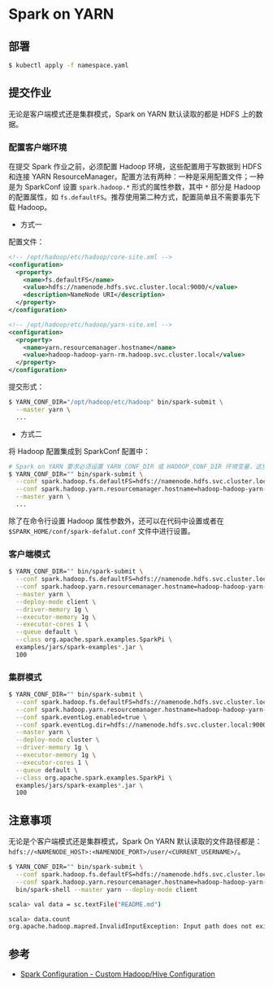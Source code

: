 # Spark on YARN

## 部署

```bash
$ kubectl apply -f namespace.yaml
```

## 提交作业

无论是客户端模式还是集群模式，Spark on YARN 默认读取的都是 HDFS 上的数据。

### 配置客户端环境

在提交 Spark 作业之前，必须配置 Hadoop 环境，这些配置用于写数据到 HDFS 和连接 YARN ResourceManager。配置方法有两种：一种是采用配置文件；一种是为 SparkConf 设置 `spark.hadoop.*` 形式的属性参数，其中 `*` 部分是 Hadoop 的配置属性，如 `fs.defaultFS`。推荐使用第二种方式，配置简单且不需要事先下载 Hadoop。

* 方式一

配置文件：

```xml
<!-- /opt/hadoop/etc/hadoop/core-site.xml -->
<configuration>
  <property>
    <name>fs.defaultFS</name>
    <value>hdfs://namenode.hdfs.svc.cluster.local:9000/</value>
    <description>NameNode URI</description>
  </property>
</configuration>
```

```xml
<!-- /opt/hadoop/etc/hadoop/yarn-site.xml -->
<configuration>
  <property>
    <name>yarn.resourcemanager.hostname</name>
    <value>hadoop-hadoop-yarn-rm.hadoop.svc.cluster.local</value>
  </property>
</configuration>
```

提交形式：

```bash
$ YARN_CONF_DIR="/opt/hadoop/etc/hadoop" bin/spark-submit \
  --master yarn \
  ...
```

* 方式二

将 Hadoop 配置集成到 SparkConf 配置中：

```bash
# Spark on YARN 要求必须设置 YARN_CONF_DIR 或 HADOOP_CONF_DIR 环境变量，这里直接设置为空
$ YARN_CONF_DIR="" bin/spark-submit \
  --conf spark.hadoop.fs.defaultFS=hdfs://namenode.hdfs.svc.cluster.local:9000 \
  --conf spark.hadoop.yarn.resourcemanager.hostname=hadoop-hadoop-yarn-rm.hadoop.svc.cluster.local \
  --master yarn \
  ...
```

除了在命令行设置 Hadoop 属性参数外，还可以在代码中设置或者在 `$SPARK_HOME/conf/spark-defalut.conf` 文件中进行设置。

### 客户端模式

```bash
$ YARN_CONF_DIR="" bin/spark-submit \
  --conf spark.hadoop.fs.defaultFS=hdfs://namenode.hdfs.svc.cluster.local:9000 \
  --conf spark.hadoop.yarn.resourcemanager.hostname=hadoop-hadoop-yarn-rm.hadoop.svc.cluster.local \
  --master yarn \
  --deploy-mode client \
  --driver-memory 1g \
  --executor-memory 1g \
  --executor-cores 1 \
  --queue default \
  --class org.apache.spark.examples.SparkPi \
  examples/jars/spark-examples*.jar \
  100
```

### 集群模式

```bash
$ YARN_CONF_DIR="" bin/spark-submit \
  --conf spark.hadoop.fs.defaultFS=hdfs://namenode.hdfs.svc.cluster.local:9000 \
  --conf spark.hadoop.yarn.resourcemanager.hostname=hadoop-hadoop-yarn-rm.hadoop.svc.cluster.local \
  --conf spark.eventLog.enabled=true \
  --conf spark.eventLog.dir=hdfs://namenode.hdfs.svc.cluster.local:9000/spark/history \
  --master yarn \
  --deploy-mode cluster \
  --driver-memory 1g \
  --executor-memory 1g \
  --executor-cores 1 \
  --queue default \
  --class org.apache.spark.examples.SparkPi \
  examples/jars/spark-examples*.jar \
  100
```

## 注意事项

无论是个客户端模式还是集群模式，Spark On YARN 默认读取的文件路径都是：`hdfs://<NAMENODE_HOST>:<NAMENODE_PORT>/user/<CURRENT_USERNAME>/`。

```bash
$ YARN_CONF_DIR="" bin/spark-submit \
  --conf spark.hadoop.fs.defaultFS=hdfs://namenode.hdfs.svc.cluster.local:9000 \
  --conf spark.hadoop.yarn.resourcemanager.hostname=hadoop-hadoop-yarn-rm.hadoop.svc.cluster.local \
  bin/spark-shell --master yarn --deploy-mode client

scala> val data = sc.textFile("README.md")

scala> data.count
org.apache.hadoop.mapred.InvalidInputException: Input path does not exist: hdfs://namenode.hdfs.svc.cluster.local:9000/user/root/README.md
```

## 参考

* [Spark Configuration - Custom Hadoop/Hive Configuration](https://spark.apache.org/docs/latest/configuration.html#custom-hadoophive-configuration)